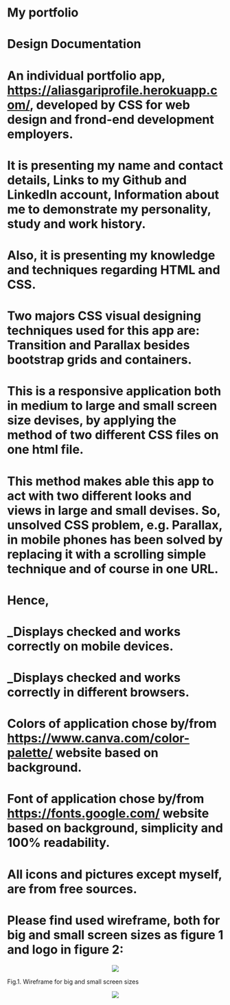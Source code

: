 # My portfolio
# Design Documentation
# An individual portfolio app, https://aliasgariprofile.herokuapp.com/, developed by CSS for web design and frond-end development employers. 
# It is presenting my name and contact details, Links to my Github and LinkedIn account, Information about me to demonstrate my personality, study and work history.
# Also, it is presenting my knowledge and techniques regarding HTML and CSS.
# Two majors CSS visual designing techniques used for this app are: Transition and Parallax besides bootstrap grids and containers.
# This is a responsive application both in medium to large and small screen size devises, by applying the method of two different CSS files on one html file.
# This method makes able this app to act with two different looks and views in large and small devises. So, unsolved CSS problem, e.g. Parallax, in mobile phones has been solved by replacing it with a scrolling simple technique and of course in one URL.
# Hence, 
# _Displays checked and works correctly on mobile devices.
# _Displays checked and works correctly in different browsers.
# Colors of application chose by/from https://www.canva.com/color-palette/ website based on background.
# Font of application chose by/from https://fonts.google.com/ website based on background, simplicity and 100% readability.
# All icons and pictures except myself, are from free sources.
# Please find used wireframe, both for big and small screen sizes as figure 1 and logo in figure 2: 
<p align="center">
  <img src="https://raw.githubusercontent.com/aamining/portfolio/master/wirefram.bmp"/>  
</p>
<p>                                    Fig.1. Wireframe for big and small screen sizes  </p>

<p align="center">
  <img src="https://raw.githubusercontent.com/aamining/portfolio/master/wirefram.bmp"/>  
</p>
